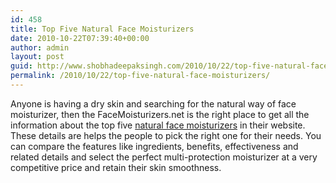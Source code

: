 ```yaml
---
id: 458
title: Top Five Natural Face Moisturizers
date: 2010-10-22T07:39:40+00:00
author: admin
layout: post
guid: http://www.shobhadeepaksingh.com/2010/10/22/top-five-natural-face-moisturizers/
permalink: /2010/10/22/top-five-natural-face-moisturizers/
---
```

Anyone is having a dry skin and searching for the natural way of face moisturizer, then the FaceMoisturizers.net is the right place to get all the information about the top five [natural face moisturizers](http://www.facemoisturizers.net/) in their website. These details are helps the people to pick the right one for their needs. You can compare the features like ingredients, benefits, effectiveness and related details and select the perfect multi-protection moisturizer at a very competitive price and retain their skin smoothness.